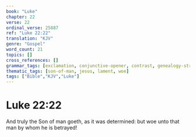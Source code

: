 ```yaml
---
book: "Luke"
chapter: 22
verse: 22
ordinal_verse: 25887
ref: "Luke 22:22"
translation: "KJV"
genre: "Gospel"
word_count: 21
topics: []
cross_references: []
grammar_tags: [exclamation, conjunctive-opener, contrast, genealogy-structure]
thematic_tags: [son-of-man, jesus, lament, woe]
tags: ["Bible","KJV","Luke"]
---
```


# Luke 22:22

And truly the Son of man goeth, as it was determined: but woe unto that man by whom he is betrayed!
